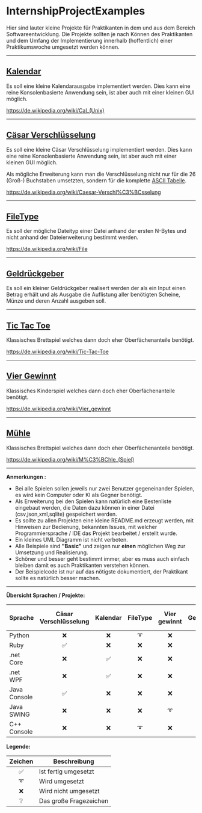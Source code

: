 # InternshipProjectExamples

Hier sind lauter kleine Projekte für Praktikanten in dem und aus dem Bereich Softwareentwicklung. Die Projekte sollten je nach Können des Praktikanten und dem Umfang der Implementierung innerhalb (hoffentlich) einer Praktikumswoche umgesetzt werden können.

---

## [Kalendar](./Calendar)

Es soll eine kleine Kalendarausgabe implementiert werden. Dies kann eine reine Konsolenbasierte Anwendung sein, ist aber auch mit einer kleinen GUI möglich.

https://de.wikipedia.org/wiki/Cal_(Unix)

---

## [Cäsar Verschlüsselung](./CaesarCipher)

Es soll eine kleine Cäsar Verschlüsselung implementiert werden. Dies kann eine reine Konsolenbasierte Anwendung sein, ist aber auch mit einer kleinen GUI möglich.

Als mögliche Erweiterung kann man die Verschlüsselung nicht nur für die 26 (Groß-) Buchstaben umsetzten, sondern für die komplette [ASCII Tabelle](https://de.wikipedia.org/wiki/American_Standard_Code_for_Information_Interchange#ASCII-Tabelle).

https://de.wikipedia.org/wiki/Caesar-Verschl%C3%BCsselung

---

## [FileType](./FileType)

Es soll der mögliche Dateityp einer Datei anhand der ersten N-Bytes und nicht anhand der
Dateierweiterung bestimmt werden.

https://de.wikipedia.org/wiki/File

---

## [Geldrückgeber](./Geldrueckgeber)

Es soll ein kleiner Geldrückgeber realisert werden der als ein Input einen Betrag erhält und als Ausgabe
die Auflistung aller benötigten Scheine, Münze und deren Anzahl ausgeben soll.

---

## [Tic Tac Toe](./TicTacToe)

Klassisches Brettspiel welches dann doch eher Oberfächenanteile benötigt.

https://de.wikipedia.org/wiki/Tic-Tac-Toe

---

## [Vier Gewinnt](./ConnectFour)

Klassisches Kinderspiel welches dann doch eher Oberfächenanteile benötigt.

https://de.wikipedia.org/wiki/Vier_gewinnt

---

## [Mühle](./NineMensMorris)

Klassisches Brettspiel welches dann doch eher Oberfächenanteile benötigt.

https://de.wikipedia.org/wiki/M%C3%BChle_(Spiel)

---

**Anmerkungen :**

- Bei alle Spielen sollen jeweils nur zwei Benutzer gegeneinander Spielen, es wird kein Computer oder KI als Gegner benötigt.
- Als Erweiterung bei den Spielen kann natürlich eine Bestenliste eingebaut werden, die Daten dazu
können in einer Datei (csv,json,xml,sqlite) gespeichert werden.
- Es sollte zu allen Projekten eine kleine README.md erzeugt werden, mit Hinweisen zur Bedienung, bekannten Issues, mit welcher Programmiersprache / IDE das Projekt bearbeitet / erstellt wurde.
- Ein kleines UML Diagramm ist nicht verboten.
- Alle Beispiele sind **"Basic"** und zeigen nur **einen** möglichen Weg zur Umsetzung und Realisierung.
- Schöner und besser geht bestimmt immer, aber es muss auch einfach bleiben damit es auch Praktikanten verstehen können.
- Der Beispielcode ist nur auf das nötigste dokumentiert, der Praktikant sollte es natürlich besser machen.

---

**Übersicht Sprachen / Projekte:**

|Sprache     |Cäsar Verschlüsselung|Kalendar|FileType|Vier gewinnt|Geldrückgeber|Mühle   |Tic Tac Toe|
|------------|:-------------------:|:------:|:------:|:----------:|:-----------:|:------:|:---------:|
|Python      |&#10060;             |&#10060;|&#10160;|&#10060;    |&#9989;      |&#10060;|&#10060;   |
|Ruby        |&#9989;              |&#10060;|&#10060;|&#10060;    |&#10060;     |&#10060;|&#10060;   |
|.net Core   |&#10060;             |&#9989; |&#10060;|&#10060;    |&#10060;     |&#10060;|&#10060;   |
|.net WPF    |&#10060;             |&#9989; |&#10060;|&#10060;    |&#10060;     |&#10068;|&#9989;    |
|Java Console|&#9989;              |&#10060;|&#10060;|&#10060;    |&#9989;      |&#10060;|&#10060;   |
|Java SWING  |&#10060;             |&#10060;|&#10060;|&#10160;    |&#10060;     |&#10068;|&#10160;   |
|C++ Console |&#10060;             |&#10060;|&#10160;|&#10060;    |&#10060;     |&#10060;|&#10060;   |


**Legende:**

|Zeichen|Beschreibung|
|:-:|-|
|&#9989;|Ist fertig umgesetzt|
|&#10160;|Wird umgesetzt|
|&#10060;|Wird nicht umgesetzt|
|&#10068;|Das große Fragezeichen|
